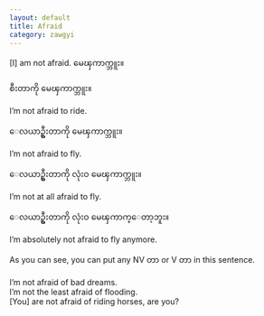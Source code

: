 ```yaml
---
layout: default
title: Afraid
category: zawgyi
---
```


<p>[I] am not afraid.<span class='zawgyi'> မေၾကာက္ဘူး။</span></p>

<p class='hide-trigger'><span class='zawgyi'>စီးတာကို မေၾကာက္ဘူး။</span></p>
<p class='hide-this'>I’m not afraid to ride.</p>

<p class='hide-trigger'><span class='zawgyi'>ေလယာဥ္စီးတာကို မေၾကာက္ဘူး။</span></p>
<p class='hide-this'>I’m not afraid to fly.</p>

<p class='hide-trigger'><span class='zawgyi'>ေလယာဥ္စီးတာကို လုံးဝ မေၾကာက္ဘူး။</span></p>
<p class='hide-this'>I’m not at all afraid to fly.</p>

<p class='hide-trigger'><span class='zawgyi'>ေလယာဥ္စီးတာကို လုံးဝ မေၾကာက္ေတာ့ဘူး။</span></p>
<p class='hide-this'>I’m absolutely not afraid to fly anymore.</p>

<p class='hide-this'>As you can see, you can put any NV <span class='zawgyi'>တာ</span> or V <span class='mm3'>တာ</span> in this sentence.</p>
<p>I’m not afraid of bad dreams.<br>
I’m not the least afraid of flooding.<br>
[You] are not afraid of riding horses, are you?</p>
